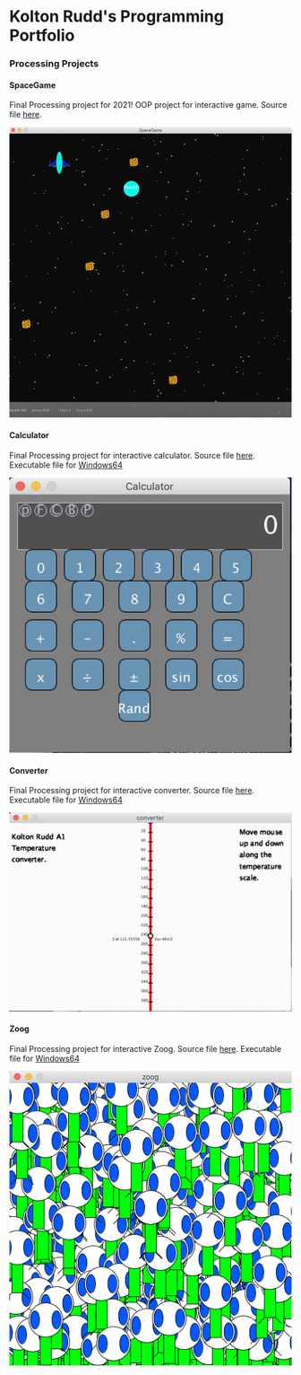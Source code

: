 # Kolton Rudd's Programming Portfolio

### Processing Projects

#### SpaceGame
Final Processing project for 2021! OOP project for interactive game. Source file [here](https://github.com/Kolton11/programmingPortfolio2021A1/tree/gh-pages/src/SpaceGame). 

![SpaceGame](https://github.com/Kolton11/programmingPortfolio2021A1/blob/gh-pages/images/SpaceGame2.png?raw=true)

#### Calculator
Final Processing project for interactive calculator. Source file [here](https://github.com/Kolton11/programmingPortfolio2021A1/tree/gh-pages/src/Calculator). Executable file for [Windows64](https://github.com/Kolton11/programmingPortfolio2021A1/blob/gh-pages/src/Calculator/application.windows64.zip)

![Calculator](https://github.com/Kolton11/programmingPortfolio2021A1/blob/gh-pages/images/Calc.png?raw=true)

#### Converter
Final Processing project for interactive converter. Source file [here](https://github.com/Kolton11/programmingPortfolio2021A1/tree/gh-pages/src/Converter). Executable file for [Windows64](https://github.com/Kolton11/programmingPortfolio2021A1/blob/gh-pages/src/Converter/application.windows64.zip)

![Converter](https://github.com/Kolton11/programmingPortfolio2021A1/blob/gh-pages/images/Temp%20Converter.png)

#### Zoog
Final Processing project for interactive Zoog. Source file [here](https://github.com/Kolton11/programmingPortfolio2021A1/tree/gh-pages/src/Zoog). 
Executable file for [Windows64](https://github.com/Kolton11/programmingPortfolio2021A1/blob/gh-pages/src/Zoog/application.windows64.zip)

![Zoog](https://github.com/Kolton11/programmingPortfolio2021A1/blob/gh-pages/images/Zoog.png)
